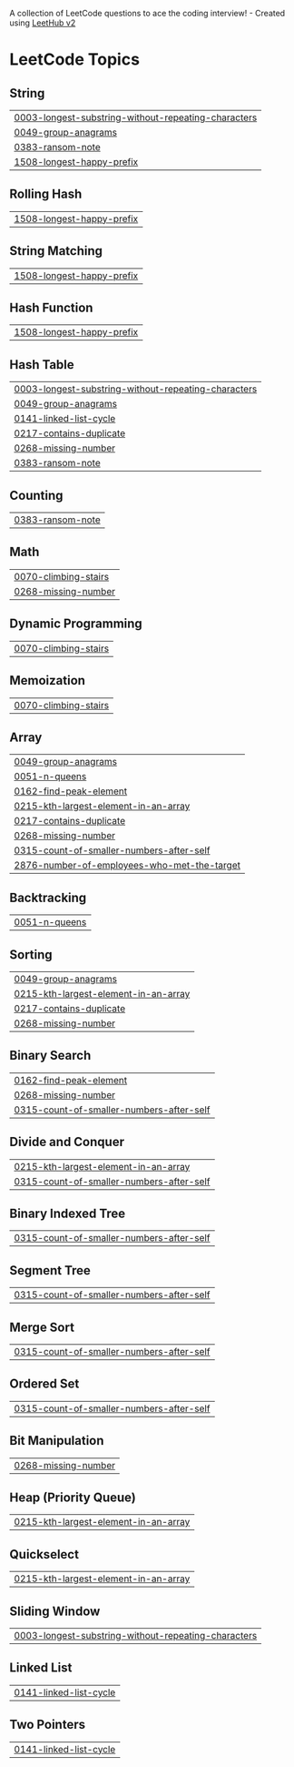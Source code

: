 A collection of LeetCode questions to ace the coding interview! - Created using [LeetHub v2](https://github.com/arunbhardwaj/LeetHub-2.0)
<!---LeetCode Topics Start-->
# LeetCode Topics
## String
|  |
| ------- |
| [0003-longest-substring-without-repeating-characters](https://github.com/NirajDN/Leetcode/tree/master/0003-longest-substring-without-repeating-characters) |
| [0049-group-anagrams](https://github.com/NirajDN/Leetcode/tree/master/0049-group-anagrams) |
| [0383-ransom-note](https://github.com/NirajDN/Leetcode/tree/master/0383-ransom-note) |
| [1508-longest-happy-prefix](https://github.com/NirajDN/Leetcode/tree/master/1508-longest-happy-prefix) |
## Rolling Hash
|  |
| ------- |
| [1508-longest-happy-prefix](https://github.com/NirajDN/Leetcode/tree/master/1508-longest-happy-prefix) |
## String Matching
|  |
| ------- |
| [1508-longest-happy-prefix](https://github.com/NirajDN/Leetcode/tree/master/1508-longest-happy-prefix) |
## Hash Function
|  |
| ------- |
| [1508-longest-happy-prefix](https://github.com/NirajDN/Leetcode/tree/master/1508-longest-happy-prefix) |
## Hash Table
|  |
| ------- |
| [0003-longest-substring-without-repeating-characters](https://github.com/NirajDN/Leetcode/tree/master/0003-longest-substring-without-repeating-characters) |
| [0049-group-anagrams](https://github.com/NirajDN/Leetcode/tree/master/0049-group-anagrams) |
| [0141-linked-list-cycle](https://github.com/NirajDN/Leetcode/tree/master/0141-linked-list-cycle) |
| [0217-contains-duplicate](https://github.com/NirajDN/Leetcode/tree/master/0217-contains-duplicate) |
| [0268-missing-number](https://github.com/NirajDN/Leetcode/tree/master/0268-missing-number) |
| [0383-ransom-note](https://github.com/NirajDN/Leetcode/tree/master/0383-ransom-note) |
## Counting
|  |
| ------- |
| [0383-ransom-note](https://github.com/NirajDN/Leetcode/tree/master/0383-ransom-note) |
## Math
|  |
| ------- |
| [0070-climbing-stairs](https://github.com/NirajDN/Leetcode/tree/master/0070-climbing-stairs) |
| [0268-missing-number](https://github.com/NirajDN/Leetcode/tree/master/0268-missing-number) |
## Dynamic Programming
|  |
| ------- |
| [0070-climbing-stairs](https://github.com/NirajDN/Leetcode/tree/master/0070-climbing-stairs) |
## Memoization
|  |
| ------- |
| [0070-climbing-stairs](https://github.com/NirajDN/Leetcode/tree/master/0070-climbing-stairs) |
## Array
|  |
| ------- |
| [0049-group-anagrams](https://github.com/NirajDN/Leetcode/tree/master/0049-group-anagrams) |
| [0051-n-queens](https://github.com/NirajDN/Leetcode/tree/master/0051-n-queens) |
| [0162-find-peak-element](https://github.com/NirajDN/Leetcode/tree/master/0162-find-peak-element) |
| [0215-kth-largest-element-in-an-array](https://github.com/NirajDN/Leetcode/tree/master/0215-kth-largest-element-in-an-array) |
| [0217-contains-duplicate](https://github.com/NirajDN/Leetcode/tree/master/0217-contains-duplicate) |
| [0268-missing-number](https://github.com/NirajDN/Leetcode/tree/master/0268-missing-number) |
| [0315-count-of-smaller-numbers-after-self](https://github.com/NirajDN/Leetcode/tree/master/0315-count-of-smaller-numbers-after-self) |
| [2876-number-of-employees-who-met-the-target](https://github.com/NirajDN/Leetcode/tree/master/2876-number-of-employees-who-met-the-target) |
## Backtracking
|  |
| ------- |
| [0051-n-queens](https://github.com/NirajDN/Leetcode/tree/master/0051-n-queens) |
## Sorting
|  |
| ------- |
| [0049-group-anagrams](https://github.com/NirajDN/Leetcode/tree/master/0049-group-anagrams) |
| [0215-kth-largest-element-in-an-array](https://github.com/NirajDN/Leetcode/tree/master/0215-kth-largest-element-in-an-array) |
| [0217-contains-duplicate](https://github.com/NirajDN/Leetcode/tree/master/0217-contains-duplicate) |
| [0268-missing-number](https://github.com/NirajDN/Leetcode/tree/master/0268-missing-number) |
## Binary Search
|  |
| ------- |
| [0162-find-peak-element](https://github.com/NirajDN/Leetcode/tree/master/0162-find-peak-element) |
| [0268-missing-number](https://github.com/NirajDN/Leetcode/tree/master/0268-missing-number) |
| [0315-count-of-smaller-numbers-after-self](https://github.com/NirajDN/Leetcode/tree/master/0315-count-of-smaller-numbers-after-self) |
## Divide and Conquer
|  |
| ------- |
| [0215-kth-largest-element-in-an-array](https://github.com/NirajDN/Leetcode/tree/master/0215-kth-largest-element-in-an-array) |
| [0315-count-of-smaller-numbers-after-self](https://github.com/NirajDN/Leetcode/tree/master/0315-count-of-smaller-numbers-after-self) |
## Binary Indexed Tree
|  |
| ------- |
| [0315-count-of-smaller-numbers-after-self](https://github.com/NirajDN/Leetcode/tree/master/0315-count-of-smaller-numbers-after-self) |
## Segment Tree
|  |
| ------- |
| [0315-count-of-smaller-numbers-after-self](https://github.com/NirajDN/Leetcode/tree/master/0315-count-of-smaller-numbers-after-self) |
## Merge Sort
|  |
| ------- |
| [0315-count-of-smaller-numbers-after-self](https://github.com/NirajDN/Leetcode/tree/master/0315-count-of-smaller-numbers-after-self) |
## Ordered Set
|  |
| ------- |
| [0315-count-of-smaller-numbers-after-self](https://github.com/NirajDN/Leetcode/tree/master/0315-count-of-smaller-numbers-after-self) |
## Bit Manipulation
|  |
| ------- |
| [0268-missing-number](https://github.com/NirajDN/Leetcode/tree/master/0268-missing-number) |
## Heap (Priority Queue)
|  |
| ------- |
| [0215-kth-largest-element-in-an-array](https://github.com/NirajDN/Leetcode/tree/master/0215-kth-largest-element-in-an-array) |
## Quickselect
|  |
| ------- |
| [0215-kth-largest-element-in-an-array](https://github.com/NirajDN/Leetcode/tree/master/0215-kth-largest-element-in-an-array) |
## Sliding Window
|  |
| ------- |
| [0003-longest-substring-without-repeating-characters](https://github.com/NirajDN/Leetcode/tree/master/0003-longest-substring-without-repeating-characters) |
## Linked List
|  |
| ------- |
| [0141-linked-list-cycle](https://github.com/NirajDN/Leetcode/tree/master/0141-linked-list-cycle) |
## Two Pointers
|  |
| ------- |
| [0141-linked-list-cycle](https://github.com/NirajDN/Leetcode/tree/master/0141-linked-list-cycle) |
<!---LeetCode Topics End-->